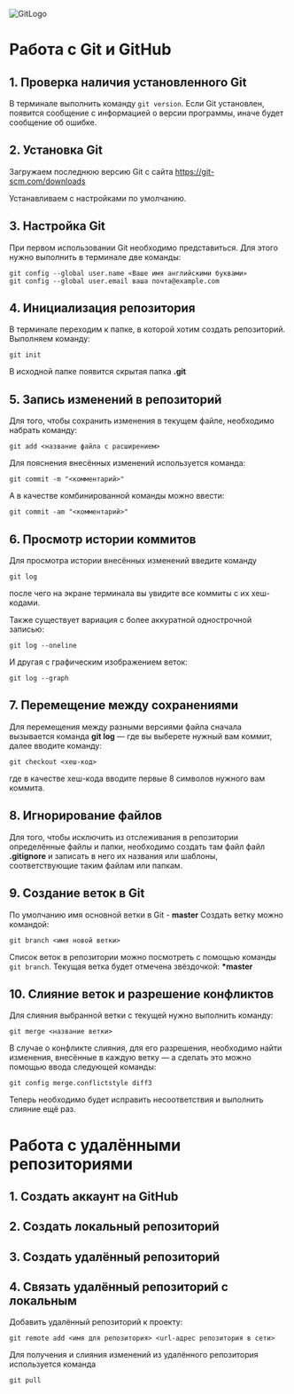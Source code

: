 ![GitLogo](GitHubLogo.png)
# Работа с Git и GitHub
## 1. Проверка наличия установленного Git
В терминале выполнить команду `git version`.
Если Git установлен, появится сообщение с информацией о версии программы, иначе будет сообщение об ошибке.
## 2. Установка Git
Загружаем последнюю версию Git с сайта https://git-scm.com/downloads

Устанавливаем с настройками по умолчанию.

## 3. Настройка Git
При первом использовании Git необходимо представиться. Для этого нужно выполнить в терминале две команды:
```
git config --global user.name «Ваше имя английскими буквами»
git config --global user.email ваша почта@example.com
```
## 4. Инициализация репозитория
В терминале переходим к папке, в которой хотим создать репозиторий.
Выполняем команду:
```
git init
```
В исходной папке появится скрытая папка **.git**

## 5. Запись изменений в репозиторий
Для того, чтобы сохранить изменения в текущем файле, необходимо набрать команду:
```
git add <название файла с расширением>
```
Для пояснения внесённых изменений используется команда:
```
git commit -m "<комментарий>"
```
А в качестве комбинированной команды можно ввести:
```
git commit -am "<комментарий>"
```
## 6. Просмотр истории коммитов
Для просмотра истории внесённых изменений введите команду
```
git log
```
после чего на экране терминала вы увидите все коммиты с их хеш-кодами.

Также существует вариация с более аккуратной однострочной записью:
```
git log --oneline
```
И другая с графическим изображением веток:
```
git log --graph
```
## 7. Перемещение между сохранениями
Для перемещения между разными версиями файла сначала вызывается команда **git log** — где вы выберете нужный вам коммит, далее вводите команду:
```
git checkout <хеш-код>
```
где в качестве хеш-кода вводите первые 8 символов нужного вам коммита.
## 8. Игнорирование файлов
Для того, чтобы исключить из отслеживания в репозитории определённые файлы и папки, необходимо создать там файл файл **.gitignore** и записать в него их названия или шаблоны, соответствующие таким файлам или папкам.

## 9. Создание веток в Git
По умолчанию имя основной ветки в Git - **master**
Создать ветку можно командой:
```
git branch <имя новой ветки>
```
Список веток в репозитории можно посмотреть с помощью команды `git branch`.
Текущая ветка будет отмечена звёздочкой: __*master__

## 10. Слияние веток и разрешение конфликтов
Для слияния выбранной ветки с текущей нужно выполнить команду:
```
git merge <название ветки>
```

В случае о конфликте слияния, для его разрешения, необходимо найти изменения, внесённые в каждую ветку — а сделать это можно помощью ввода следующей команды:
```
git config merge.conflictstyle diff3
```
Теперь необходимо будет исправить несоответствия и выполнить слияние ещё раз.

# **Работа с удалёнными репозиториями**
## 1. Создать аккаунт на GitHub
## 2. Создать локальный репозиторий
## 3. Создать удалённый репозиторий
## 4. Связать удалённый репозиторий с локальным

Добавить удалённый репозиторий к проекту:
```
git remote add <имя для репозитория> <url-адрес репозитория в сети>
```
Для получения и слияния изменений из удалённого репозитория используется команда
```
git pull
```